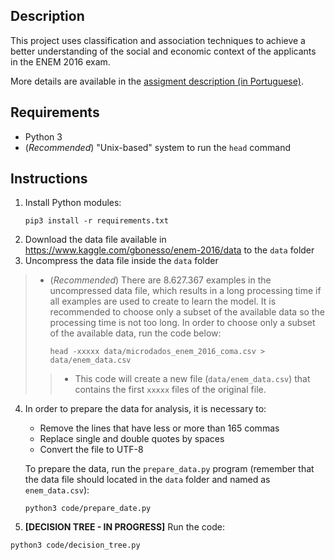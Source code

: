 ## Description

This project uses classification and association techniques to achieve a better understanding of the social and economic context of the applicants in the ENEM 2016 exam.

More details are available in the [assigment description (in Portuguese)](assignment.pdf).

## Requirements

* Python 3
* (*Recommended*) "Unix-based" system to run the `head` command

## Instructions

1. Install Python modules:
    ```
    pip3 install -r requirements.txt
    ```
2. Download the data file available in https://www.kaggle.com/gbonesso/enem-2016/data to the `data` folder
3. Uncompress the data file inside the `data` folder
> * (*Recommended*) There are 8.627.367 examples in the uncompressed data file, which results in a long processing time if all examples are used to create to learn the model. It is recommended to choose only a subset of the available data so the processing time is not too long. In order to choose only a subset of the available data, run the code below:
>    ```
>    head -xxxxx data/microdados_enem_2016_coma.csv > data/enem_data.csv
>    ```
> > * This code will create a new file (`data/enem_data.csv`) that contains the first `xxxxx` files of the original file.
4. In order to prepare the data for analysis, it is necessary to:
    * Remove the lines that have less or more than 165 commas
    * Replace single and double quotes by spaces
    * Convert the file to UTF-8
  
    To prepare the data, run the `prepare_data.py` program (remember that the data file should located in the `data` folder and named as `enem_data.csv`):

    ```
    python3 code/prepare_date.py
    ```

5. **[DECISION TREE - IN PROGRESS]** Run the code:
```
python3 code/decision_tree.py
```
